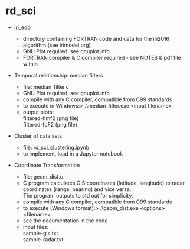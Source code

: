 # rd_sci  

* iri_edp  
  * directory containing FORTRAN code and data for the iri2016 algorithm (see irimodel.org)  
  * GNU Plot required, see gnuplot.info  
  * FORTRAN compiler & C compiler required - see NOTES & pdf file within  
  
* Temporal relationship: median filters  
  * file: median_filter.c  
  * GNU Plot required, see gnuplot.info  
  * compile with any C compiler, compatible from C99 standards  
  * to execute in Windows:> .\median_filter.exe \<input filename\>
  * output plots:  
         filtered-hmf2 (png file)  
         filtered-foF2 (png file)  
  
* Cluster of data sets  
  * file: rd_sci_clustering.ipynb  
  * to implement, load in a Jupyter notebook  
  
* Coordinate Transformation  
  * file: geom_dist.c  
  * C program calculates GIS coordinates (latitude, longitude) to radar coordinates (range, bearing) and vice versa.  
    The program outputs to std out for simplicity.  
  * compile with any C compiler, compatible from C99 standards  
  * to execute (Windows format):>  .\geom_dist.exe \<options\> \<filename\>  
  * see the documentation in the code  
  * input files:  
          sample-gis.txt  
          sample-radar.txt  
          
